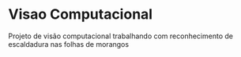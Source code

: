# Visao Computacional
Projeto de visão computacional trabalhando com reconhecimento de escaldadura nas folhas de morangos
